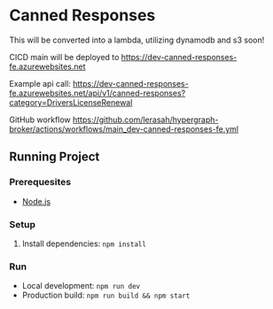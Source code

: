 # Canned Responses
This will be converted into a lambda, utilizing dynamodb and s3 soon! 

CICD main will be deployed to https://dev-canned-responses-fe.azurewebsites.net

Example api call: https://dev-canned-responses-fe.azurewebsites.net/api/v1/canned-responses?category=DriversLicenseRenewal

GitHub workflow https://github.com/lerasah/hypergraph-broker/actions/workflows/main_dev-canned-responses-fe.yml

## Running Project

### Prerequesites
- [Node.js](https://nodejs.dev/)

### Setup
1. Install dependencies: `npm install`

### Run
- Local development: `npm run dev`
- Production build: `npm run build && npm start`


